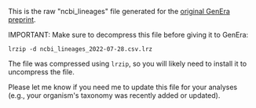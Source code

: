 This is the raw "ncbi_lineages" file generated for the [original GenEra preprint](https://doi.org/10.1101/2022.07.07.498977 "original GenEra preprint").


IMPORTANT: Make sure to decompress this file before giving it to GenEra:
```console
lrzip -d ncbi_lineages_2022-07-28.csv.lrz
```
The file was compressed using `lrzip`, so you will likely need to install it to uncompress the file.

Please let me know if you need me to update this file for your analyses (e.g., your organism's taxonomy was recently added or updated).
